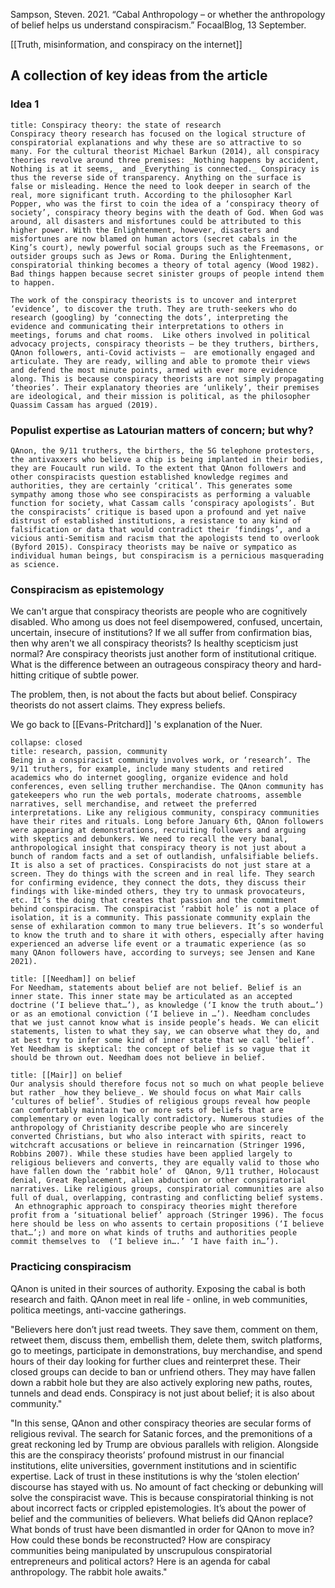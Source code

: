 Sampson, Steven. 2021. “Cabal Anthropology – or whether the anthropology of belief helps us understand conspiracism.” FocaalBlog, 13 September.

[[Truth, misinformation, and conspiracy on the internet]]

## A collection of key ideas from the article

### Idea 1

```ad-quote
title: Conspiracy theory: the state of research
Conspiracy theory research has focused on the logical structure of conspiratorial explanations and why these are so attractive to so many. For the cultural theorist Michael Barkun (2014), all conspiracy theories revolve around three premises: _Nothing happens by accident, Nothing is at it seems,_ and _Everything is connected._ Conspiracy is thus the reverse side of transparency. Anything on the surface is false or misleading. Hence the need to look deeper in search of the real, more significant truth. According to the philosopher Karl Popper, who was the first to coin the idea of a ‘conspiracy theory of society’, conspiracy theory begins with the death of God. When God was around, all disasters and misfortunes could be attributed to this higher power. With the Enlightenment, however, disasters and misfortunes are now blamed on human actors (secret cabals in the King’s court), newly powerful social groups such as the Freemasons, or outsider groups such as Jews or Roma. During the Enlightenment, conspiratorial thinking becomes a theory of total agency (Wood 1982). Bad things happen because secret sinister groups of people intend them to happen.
```

```ad-quote
The work of the conspiracy theorists is to uncover and interpret ‘evidence’, to discover the truth. They are truth-seekers who do research (googling) by ‘connecting the dots’, interpreting the evidence and communicating their interpretations to others in meetings, forums and chat rooms.  Like others involved in political advocacy projects, conspiracy theorists – be they truthers, birthers, QAnon followers, anti-Covid activists —  are emotionally engaged and articulate. They are ready, willing and able to promote their views and defend the most minute points, armed with ever more evidence along. This is because conspiracy theorists are not simply propagating ‘theories’. Their explanatory theories are ‘unlikely’, their premises are ideological, and their mission is political, as the philosopher Quassim Cassam has argued (2019).

```

### Populist expertise as Latourian matters of concern; but why?

```ad-quote
QAnon, the 9/11 truthers, the birthers, the 5G telephone protesters, the antivaxxers who believe a chip is being implanted in their bodies, they are Foucault run wild. To the extent that QAnon followers and other conspiracists question established knowledge regimes and authorities, they are certainly ‘critical’. This generates some sympathy among those who see conspiracists as performing a valuable function for society, what Cassam calls ‘conspiracy apologists’. But the conspiracists’ critique is based upon a profound and yet naïve distrust of established institutions, a resistance to any kind of falsification or data that would contradict their ‘findings’, and a vicious anti-Semitism and racism that the apologists tend to overlook (Byford 2015). Conspiracy theorists may be naïve or sympatico as individual human beings, but conspiracism is a pernicious masquerading as science.
```

###  Conspiracism as epistemology 

We can't argue that conspiracy theorists are people who are cognitively disabled. Who among us does not feel disempowered, confused, uncertain, uncertain, insecure of institutions? If we all suffer from confirmation bias, then why aren't we all conspiracy theorists? Is healthy scepticism just normal? Are conspiracy theorists just another form of institutional critique. What is the difference between an outrageous conspiracy theory and hard-hitting critique of subtle power.

The problem, then, is not about the facts but about belief. Conspiracy theorists do not assert claims. They express beliefs.

We go back to [[Evans-Pritchard]] 's explanation of the Nuer.

```ad-quote
collapse: closed
title: research, passion, community
Being in a conspiracist community involves work, or ‘research’. The 9/11 truthers, for example, include many students and retired academics who do internet googling, organize evidence and hold conferences, even selling truther merchandise. The QAnon community has gatekeepers who run the web portals, moderate chatrooms, assemble narratives, sell merchandise, and retweet the preferred interpretations. Like any religious community, conspiracy communities have their rites and rituals. Long before January 6th, QAnon followers were appearing at demonstrations, recruiting followers and arguing with skeptics and debunkers. We need to recall the very banal, anthropological insight that conspiracy theory is not just about a bunch of random facts and a set of outlandish, unfalsifiable beliefs. It is also a set of practices. Conspiracists do not just stare at a screen. They do things with the screen and in real life. They search for confirming evidence, they connect the dots, they discuss their findings with like-minded others, they try to unmask provocateurs, etc. It’s the doing that creates that passion and the commitment behind conspiracism. The conspiracist ‘rabbit hole’ is not a place of isolation, it is a community. This passionate community explain the sense of exhilaration common to many true believers. It’s so wonderful to know the truth and to share it with others, especially after having experienced an adverse life event or a traumatic experience (as so many QAnon followers have, according to surveys; see Jensen and Kane 2021).
```

```ad-quote
title: [[Needham]] on belief
For Needham, statements about belief are not belief. Belief is an inner state. This inner state may be articulated as an accepted doctrine (‘I believe that…’), as knowledge (‘I know the truth about…’) or as an emotional conviction (‘I believe in …’). Needham concludes that we just cannot know what is inside people’s heads. We can elicit statements, listen to what they say, we can observe what they do, and at best try to infer some kind of inner state that we call ‘belief’. Yet Needham is skeptical: the concept of belief is so vague that it should be thrown out. Needham does not believe in belief.
```

```ad-quote
title: [[Mair]] on belief
Our analysis should therefore focus not so much on what people believe but rather _how they believe_. We should focus on what Mair calls ‘cultures of belief’. Studies of religious groups reveal how people can comfortably maintain two or more sets of beliefs that are complementary or even logically contradictory. Numerous studies of the anthropology of Christianity describe people who are sincerely converted Christians, but who also interact with spirits, react to witchcraft accusations or believe in reincarnation (Stringer 1996, Robbins 2007). While these studies have been applied largely to religious believers and converts, they are equally valid to those who have fallen down the ‘rabbit hole’ of  QAnon, 9/11 truther, Holocaust denial, Great Replacement, alien abduction or other conspiratorial narratives. Like religious groups, conspiratorial communities are also full of dual, overlapping, contrasting and conflicting belief systems.  An ethnographic approach to conspiracy theories might therefore profit from a ‘situational belief’ approach (Stringer 1996). The focus here should be less on who assents to certain propositions (‘I believe that…’;) and more on what kinds of truths and authorities people commit themselves to  (‘I believe in….’ ‘I have faith in…’).

```

### Practicing conspiracism

QAnon is united in their sources of authority. Exposing the cabal is both research and faith. QAnon meet in real life - online, in web communities, politica meetings, anti-vaccine gatherings.

"Believers here don’t just read tweets. They save them, comment on them, retweet them, discuss them, embellish them, delete them, switch platforms, go to meetings, participate in demonstrations, buy merchandise, and spend hours of their day looking for further clues and reinterpret these. Their closed groups can decide to ban or unfriend others. They may have fallen down a rabbit hole but they are also actively exploring new paths, routes, tunnels and dead ends. Conspiracy is not just about belief; it is also about community."

"In this sense, QAnon and other conspiracy theories are secular forms of religious revival. The search for Satanic forces, and the premonitions of a great reckoning led by Trump are obvious parallels with religion. Alongside this are the conspiracy theorists’ profound mistrust in our financial institutions, elite universities, government institutions and in scientific expertise. Lack of trust in these institutions is why the ‘stolen election’ discourse has stayed with us. No amount of fact checking or debunking will solve the conspiracist wave. This is because conspiratorial thinking is not about incorrect facts or crippled epistemologies. It’s about the power of belief and the communities of believers. What beliefs did QAnon replace? What bonds of trust have been dismantled in order for QAnon to move in? How could these bonds be reconstructed? How are conspiracy communities being manipulated by unscrupulous conspiratorial entrepreneurs and political actors? Here is an agenda for cabal anthropology. The rabbit hole awaits."